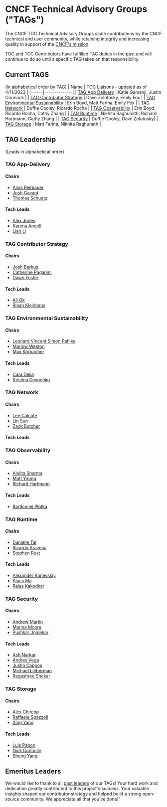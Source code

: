 # CNCF Technical Advisory Groups ("TAGs")

The CNCF TOC Technical Advisory Groups scale contributions by the CNCF
technical and user community, while retaining integrity and increasing quality
in support of the [CNCF's mission](https://github.com/cncf/foundation/blob/master/charter.md#1-mission-of-the-cloud-native-computing-foundation).

TOC and TOC Contributors have fulfilled TAG duties in the past and will continue to do so until a specific TAG takes on that responsibility.

## Current TAGS
(In alphabetical order by TAG)
| Name | TOC Liaisons - updated as of 4/11/2023 |
|------|--------------| 
| [TAG App Delivery](https://github.com/cncf/tag-app-delivery) | Katie Gamanji, Justin Cormack |
| [TAG Contributor Strategy](https://github.com/cncf/tag-contributor-strategy) | Dave Zolotusky, Emily Fox |
| [TAG Environmental Sustainability](https://github.com/cncf/tag-env-sustainability/) | Erin Boyd, Matt Farina, Emily Fox |
| [TAG Network](https://github.com/cncf/tag-network) | Duffie Cooley, Ricardo Rocha |
| [TAG Observability](https://github.com/cncf/tag-observability) | Erin Boyd, Ricardo Rocha,  Cathy Zhang |
| [TAG Runtime](https://github.com/cncf/tag-runtime) | Nikhita Raghunath, Richard Hartmann, Cathy Zhang |
| [TAG Security](https://github.com/cncf/tag-security) | Duffie Cooley, Dave Zolotusky|
| [TAG Storage](https://github.com/cncf/tag-storage) | Matt Farina, Nikhita Raghunath  |

## TAG Leadership

(Leads in alphabetical order)
<!-- initial refactor update adding chairs and leads form each TAG repo README - Riaan - Dec 2023 -->

### TAG App-Delivery
#### Chairs
* [Alois Reitbauer](https://github.com/AloisReitbauer)
* [Josh Gavant](https://github.com/joshgav)
* [Thomas Schuetz](https://github.com/thschue)

#### Tech Leads
* [Alex Jones](https://github.com/alexsjones)
* [Karena Angell](https://github.com/angellk)
* [Lian Li](https://github.com/lianmakesthings)

### TAG Contributor Strategy
#### Chairs
* [Josh Berkus](https://github.com/jberkus)
* [Catherine Paganini](https://github.com/CathPag)
* [Dawn Foster](https://github.com/geekygirldawn)

#### Tech Leads
* [Ali Ok](https://github.com/aliok)
* [Riaan Kleinhans](https://github.com/Riaankl)
  
### TAG Environmental Sustainability
#### Chairs
* [Leonard Vincent Simon Pahlke](https://github.com/leonardpahlke)
* [Marlow Weston](https://github.com/catblade)
* [Max Körbächer](https://github.com/mkorbi)

#### Tech Leads
* [Cara Delia](https://github.com/caradelia)
* [Kristina Devochko](https://github.com/guidemetothemoon)

### TAG Network
#### Chairs
* [Lee Calcote](https://github.com/leecalcote)
* [Lin Sun](https://github.com/linsun)
* [Zack Butcher](https://github.com/ZackButcher)

#### Tech Leads

### TAG Observability
#### Chairs
* [Alolita Sharma](https://github.com/alolita)
* [Matt Young](https://github.com/halcyondude)
* [Richard Hartmann](https://github.com/RichiH)
  
#### Tech Leads
* [Bartłomiej Płotka](https://github.com/bwplotka)

### TAG Runtime 
#### Chairs
* [Danielle Tal](https://github.com/miao0miao)
* [Ricardo Aravena](https://github.com/raravena80)
* [Stephen Rust](https://github.com/srust)

#### Tech Leads
* [Alexander Kanevskiy](https://github.com/kad)
* [Klaus Ma](https://github.com/k82cn)
* [Rajas Kakodkar](https://github.com/rajaskakodkar)
  
### TAG Security
#### Chairs
* [Andrew Martin](https://github.com/sublimino)
* [Marina Moore](https://github.com/mnm678)
* [Pushkar Joglekar](https://github.com/pushkarj)

#### Tech Leads
* [Ash Narkar](https://github.com/ashutosh-narkar)
* [Andres Vega](https://github.com/anvega)
* [Justin Cappos](https://github.com/JustinCappos)
* [Michael Lieberman](https://github.com/mlieberman85)
* [Ragashree Shekar](https://github.com/ragashreeshekar)
  
### TAG Storage 
#### Chairs
* [Alex Chircop](https://github.com/chira001)
* [Raffaele Spazzoli](https://github.com/raffaelespazzoli)
* [Xing Yang](https://github.com/xing-yang)
 
#### Tech Leads
* [Luis Pabon](https://github.com/lpabon)
* [Nick Connolly](https://github.com/nconnolly1)
* [Sheng Yang](https://github.com/yasker)

## Emeritus Leaders

We would like to thank to all [past leaders](emeritus_leaders.md) of our TAGs! Your hard work and dedication greatly contributed to this project's success. Your valuable insights shaped our contributor strategy and helped build a strong open-source community. We appreciate all that you've done!"
